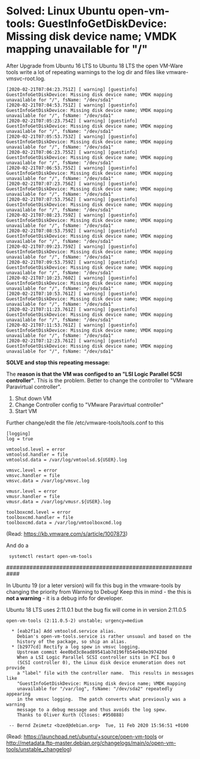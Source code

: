 # Solved: Linux Ubuntu open-vm-tools: GuestInfoGetDiskDevice: Missing disk device name; VMDK mapping unavailable for "/"

After Upgrade from Ubuntu 16 LTS to Ubuntu 18 LTS the open VM-Ware tools write a lot of repeating warnings to the log dir and files like vmware-vmsvc-root.log.
```
[2020-02-21T07:04:23.751Z] [ warning] [guestinfo] GuestInfoGetDiskDevice: Missing disk device name; VMDK mapping unavailable for "/", fsName: "/dev/sda1"
[2020-02-21T07:04:53.751Z] [ warning] [guestinfo] GuestInfoGetDiskDevice: Missing disk device name; VMDK mapping unavailable for "/", fsName: "/dev/sda1"
[2020-02-21T07:05:23.754Z] [ warning] [guestinfo] GuestInfoGetDiskDevice: Missing disk device name; VMDK mapping unavailable for "/", fsName: "/dev/sda1"
[2020-02-21T07:05:53.753Z] [ warning] [guestinfo] GuestInfoGetDiskDevice: Missing disk device name; VMDK mapping unavailable for "/", fsName: "/dev/sda1"
[2020-02-21T07:06:23.755Z] [ warning] [guestinfo] GuestInfoGetDiskDevice: Missing disk device name; VMDK mapping unavailable for "/", fsName: "/dev/sda1"
[2020-02-21T07:06:53.755Z] [ warning] [guestinfo] GuestInfoGetDiskDevice: Missing disk device name; VMDK mapping unavailable for "/", fsName: "/dev/sda1"
[2020-02-21T07:07:23.756Z] [ warning] [guestinfo] GuestInfoGetDiskDevice: Missing disk device name; VMDK mapping unavailable for "/", fsName: "/dev/sda1"
[2020-02-21T07:07:53.756Z] [ warning] [guestinfo] GuestInfoGetDiskDevice: Missing disk device name; VMDK mapping unavailable for "/", fsName: "/dev/sda1"
[2020-02-21T07:08:23.759Z] [ warning] [guestinfo] GuestInfoGetDiskDevice: Missing disk device name; VMDK mapping unavailable for "/", fsName: "/dev/sda1"
[2020-02-21T07:08:53.759Z] [ warning] [guestinfo] GuestInfoGetDiskDevice: Missing disk device name; VMDK mapping unavailable for "/", fsName: "/dev/sda1"
[2020-02-21T07:09:23.759Z] [ warning] [guestinfo] GuestInfoGetDiskDevice: Missing disk device name; VMDK mapping unavailable for "/", fsName: "/dev/sda1"
[2020-02-21T07:09:53.759Z] [ warning] [guestinfo] GuestInfoGetDiskDevice: Missing disk device name; VMDK mapping unavailable for "/", fsName: "/dev/sda1"
[2020-02-21T07:10:23.760Z] [ warning] [guestinfo] GuestInfoGetDiskDevice: Missing disk device name; VMDK mapping unavailable for "/", fsName: "/dev/sda1"
[2020-02-21T07:10:53.761Z] [ warning] [guestinfo] GuestInfoGetDiskDevice: Missing disk device name; VMDK mapping unavailable for "/", fsName: "/dev/sda1"
[2020-02-21T07:11:23.761Z] [ warning] [guestinfo] GuestInfoGetDiskDevice: Missing disk device name; VMDK mapping unavailable for "/", fsName: "/dev/sda1"
[2020-02-21T07:11:53.761Z] [ warning] [guestinfo] GuestInfoGetDiskDevice: Missing disk device name; VMDK mapping unavailable for "/", fsName: "/dev/sda1"
[2020-02-21T07:12:23.761Z] [ warning] [guestinfo] GuestInfoGetDiskDevice: Missing disk device name; VMDK mapping unavailable for "/", fsName: "/dev/sda1"
```

**SOLVE and stop this repeating message:**

The **reason is that the VM was configed to an "LSI Logic Parallel SCSI controller"**. This is the problem. 
Better to change the controller to "VMware Paravirtual controller".
1. Shut down VM
2. Change Controller config to "VMware Paravirtual controller"
3. Start VM

Further change/edit the  file /etc/vmware-tools/tools.conf to this

```
[logging]
log = true

vmtoolsd.level = error
vmtoolsd.handler = file
vmtoolsd.data = /var/log/vmtoolsd.${USER}.log

vmsvc.level = error
vmsvc.handler = file
vmsvc.data = /var/log/vmsvc.log

vmusr.level = error
vmusr.handler = file
vmusr.data = /var/log/vmusr.${USER}.log

toolboxcmd.level = error
toolboxcmd.handler = file
toolboxcmd.data = /var/log/vmtoolboxcmd.log
```

(Read: https://kb.vmware.com/s/article/1007873)

And do a
```
 systemctl restart open-vm-tools
```

############################################################


In Ubuntu 19 (or a leter version) will fix this bug in the vmware-tools by changing the priority from Warning to Debug! 
Keep this in mind - the this is **not a warning** - it is a debug info for developer. 

Ubuntu 18 LTS uses 2:11.0.1 but the bug fix will come in in version 2:11.0.5

```
open-vm-tools (2:11.0.5-2) unstable; urgency=medium

  * [eab2f1a] Add vmtoolsd.service alias.
    Debian's open-vm-tools.service is rather unsuaul and based on the
    history of the package, so ship an alias.
  * [b2977cd] Rectify a log spew in vmsvc logging.
    Upstream commit 4ee0bd3c8ead89541ab7d196fb54e940e397420d
    When a LSI Logic Parallel SCSI controller sits in PCI bus 0
    (SCSI controller 0), the Linux disk device enumeration does not provide
    a "label" file with the controller name.  This results in messages like
    "GuestInfoGetDiskDevice: Missing disk device name; VMDK mapping
    unavailable for "/var/log", fsName: "/dev/sda2" repeatedly appearing
    in the vmsvc logging.  The patch converts what previously was a warning
    message to a debug message and thus avoids the log spew.
    Thanks to Oliver Kurth (Closes: #950888)

 -- Bernd Zeimetz <bzed@debian.org>  Tue, 11 Feb 2020 15:56:51 +0100
```
(Read:  https://launchpad.net/ubuntu/+source/open-vm-tools or http://metadata.ftp-master.debian.org/changelogs/main/o/open-vm-tools/unstable_changelog)
